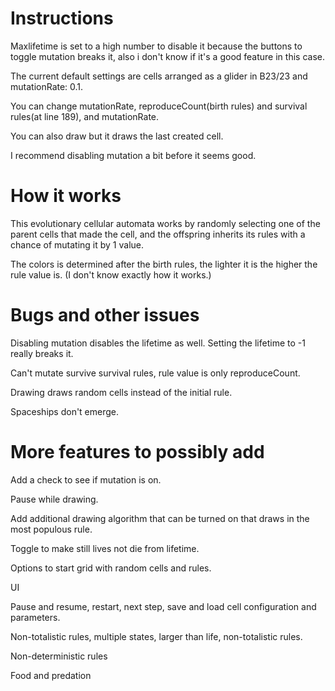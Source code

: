 # **Instructions**

Maxlifetime is set to a high number to disable it because the buttons to toggle mutation breaks it, also i don't know if it's a good feature in this case.

The current default settings are cells arranged as a glider in B23/23 and mutationRate: 0.1.

You can change mutationRate, reproduceCount(birth rules) and survival rules(at line 189), and mutationRate.

You can also draw but it draws the last created cell.

I recommend disabling mutation a bit before it seems good.


# **How it works**

This evolutionary cellular automata works by randomly selecting one of the parent cells that made the cell, and the offspring inherits its rules with a chance of mutating it by 1 value.

The colors is determined after the birth rules, the lighter it is the higher the rule value is. (I don't know exactly how it works.)


# **Bugs and other issues** 

Disabling mutation disables the lifetime as well. Setting the lifetime to -1 really breaks it.

Can't mutate survive survival rules, rule value is only reproduceCount.

Drawing draws random cells instead of the initial rule.

Spaceships don't emerge.



# **More features to possibly add**

Add a check to see if mutation is on.

Pause while drawing.

Add additional drawing algorithm that can be turned on that draws in the most populous rule.

Toggle to make still lives not die from lifetime.

Options to start grid with random cells and rules.

UI

Pause and resume, restart, next step, save and load cell configuration and parameters.

Non-totalistic rules, multiple states, larger than life, non-totalistic rules.

Non-deterministic rules

Food and predation
